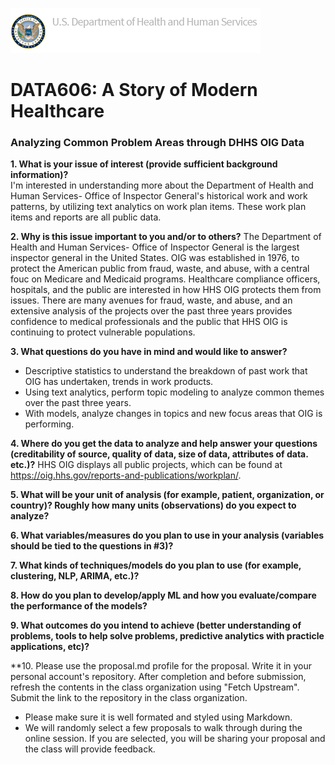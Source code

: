 ![image info](https://github.com/Colsai/scott_data606/blob/main/hhsoig-banner-logo.png)  
# DATA606: A Story of Modern Healthcare
### Analyzing Common Problem Areas through DHHS OIG Data

**1. What is your issue of interest (provide sufficient background information)?**  
I'm interested in understanding more about the Department of Health and Human Services- Office of Inspector General's historical work and work patterns, by utilizing text analytics on work plan items. These work plan items and reports are all public data.

**2. Why is this issue important to you and/or to others?**
The Department of Health and Human Services- Office of Inspector General is the largest inspector general in the United States. OIG was established in 1976, to protect the American public from fraud, waste, and abuse, with a central fouc on Medicare and Medicaid programs. Healthcare compliance officers, hospitals, and the public are interested in how HHS OIG protects them from issues. There are many avenues for fraud, waste, and abuse, and an extensive analysis of the projects over the past three years provides confidence to medical professionals and the public that HHS OIG is continuing to protect vulnerable populations. 

**3. What questions do you have in mind and would like to answer?**
- Descriptive statistics to understand the breakdown of past work that OIG has undertaken, trends in work products.
- Using text analytics, perform topic modeling to analyze common themes over the past three years.
- With models, analyze changes in topics and new focus areas that OIG is performing.

**4. Where do you get the data to analyze and help answer your questions (creditability of source, quality of data, size of data, attributes of data. etc.)?**
HHS OIG displays all public projects, which can be found at https://oig.hhs.gov/reports-and-publications/workplan/.

**5. What will be your unit of analysis (for example, patient, organization, or country)? Roughly how many units (observations) do you expect to analyze?**
 
**6. What variables/measures do you plan to use in your analysis (variables should be tied to the questions in #3)?**

**7. What kinds of techniques/models do you plan to use (for example, clustering, NLP, ARIMA, etc.)?**

**8. How do you plan to develop/apply ML and how you evaluate/compare the performance of the models?**

**9. What outcomes do you intend to achieve (better understanding of problems, tools to help solve problems, predictive analytics with practicle applications, etc)?**

**10. Please use the proposal.md profile for the proposal. Write it in your personal account's repository. After completion and before submission, refresh the contents in the class organization using "Fetch Upstream". Submit the link to the repository in the class organization.
- Please make sure it is well formated and styled using Markdown. 
- We will randomly select a few proposals to walk through during the online session. If you are selected, you will be sharing your proposal and the class will provide feedback.
